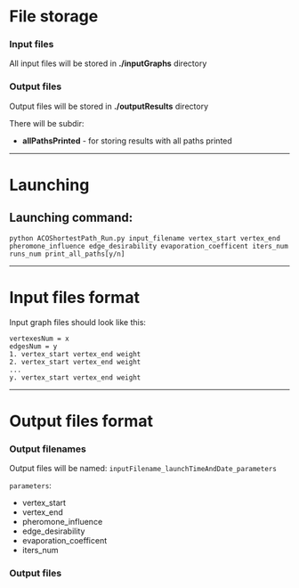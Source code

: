 # File storage

### Input files

All input files will be stored in __./inputGraphs__ directory

### Output files

Output files will be stored in __./outputResults__ directory

There will be subdir:
- __allPathsPrinted__ - for storing results with all paths printed


---

# Launching

## Launching command:
```
python ACOShortestPath_Run.py input_filename vertex_start vertex_end pheromone_influence edge_desirability evaporation_coefficent iters_num runs_num print_all_paths[y/n]
```
---

# Input files format

Input graph files should look like this:

```
vertexesNum = x
edgesNum = y
1. vertex_start vertex_end weight
2. vertex_start vertex_end weight
...
y. vertex_start vertex_end weight
```
---

# Output files format

### Output filenames

Output files will be named: `inputFilename_launchTimeAndDate_parameters`

`parameters`:
- vertex_start
- vertex_end
- pheromone_influence
- edge_desirability
- evaporation_coefficent
- iters_num

### Output files
